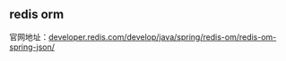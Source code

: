 ## redis orm

官网地址：[developer.redis.com/develop/java/spring/redis-om/redis-om-spring-json/](https://developer.redis.com/develop/java/spring/redis-om/redis-om-spring-json/)